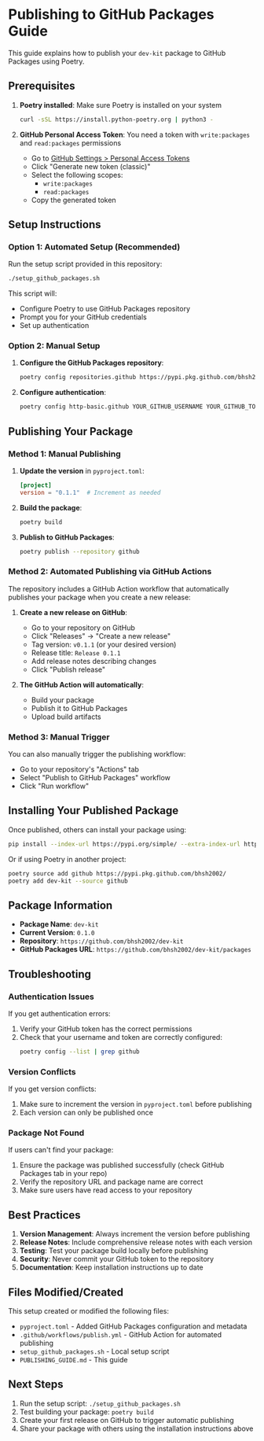 # Publishing to GitHub Packages Guide

This guide explains how to publish your `dev-kit` package to GitHub Packages using Poetry.

## Prerequisites

1. **Poetry installed**: Make sure Poetry is installed on your system
   ```bash
   curl -sSL https://install.python-poetry.org | python3 -
   ```

2. **GitHub Personal Access Token**: You need a token with `write:packages` and `read:packages` permissions
   - Go to [GitHub Settings > Personal Access Tokens](https://github.com/settings/tokens)
   - Click "Generate new token (classic)"
   - Select the following scopes:
     - `write:packages`
     - `read:packages`
   - Copy the generated token

## Setup Instructions

### Option 1: Automated Setup (Recommended)

Run the setup script provided in this repository:

```bash
./setup_github_packages.sh
```

This script will:
- Configure Poetry to use GitHub Packages repository
- Prompt you for your GitHub credentials
- Set up authentication

### Option 2: Manual Setup

1. **Configure the GitHub Packages repository**:
   ```bash
   poetry config repositories.github https://pypi.pkg.github.com/bhsh2002/
   ```

2. **Configure authentication**:
   ```bash
   poetry config http-basic.github YOUR_GITHUB_USERNAME YOUR_GITHUB_TOKEN
   ```

## Publishing Your Package

### Method 1: Manual Publishing

1. **Update the version** in `pyproject.toml`:
   ```toml
   [project]
   version = "0.1.1"  # Increment as needed
   ```

2. **Build the package**:
   ```bash
   poetry build
   ```

3. **Publish to GitHub Packages**:
   ```bash
   poetry publish --repository github
   ```

### Method 2: Automated Publishing via GitHub Actions

The repository includes a GitHub Action workflow that automatically publishes your package when you create a new release:

1. **Create a new release on GitHub**:
   - Go to your repository on GitHub
   - Click "Releases" → "Create a new release"
   - Tag version: `v0.1.1` (or your desired version)
   - Release title: `Release 0.1.1`
   - Add release notes describing changes
   - Click "Publish release"

2. **The GitHub Action will automatically**:
   - Build your package
   - Publish it to GitHub Packages
   - Upload build artifacts

### Method 3: Manual Trigger

You can also manually trigger the publishing workflow:
- Go to your repository's "Actions" tab
- Select "Publish to GitHub Packages" workflow
- Click "Run workflow"

## Installing Your Published Package

Once published, others can install your package using:

```bash
pip install --index-url https://pypi.org/simple/ --extra-index-url https://pypi.pkg.github.com/bhsh2002/ dev-kit
```

Or if using Poetry in another project:

```bash
poetry source add github https://pypi.pkg.github.com/bhsh2002/
poetry add dev-kit --source github
```

## Package Information

- **Package Name**: `dev-kit`
- **Current Version**: `0.1.0`
- **Repository**: `https://github.com/bhsh2002/dev-kit`
- **GitHub Packages URL**: `https://github.com/bhsh2002/dev-kit/packages`

## Troubleshooting

### Authentication Issues

If you get authentication errors:
1. Verify your GitHub token has the correct permissions
2. Check that your username and token are correctly configured:
   ```bash
   poetry config --list | grep github
   ```

### Version Conflicts

If you get version conflicts:
1. Make sure to increment the version in `pyproject.toml` before publishing
2. Each version can only be published once

### Package Not Found

If users can't find your package:
1. Ensure the package was published successfully (check GitHub Packages tab in your repo)
2. Verify the repository URL and package name are correct
3. Make sure users have read access to your repository

## Best Practices

1. **Version Management**: Always increment the version before publishing
2. **Release Notes**: Include comprehensive release notes with each version
3. **Testing**: Test your package build locally before publishing
4. **Security**: Never commit your GitHub token to the repository
5. **Documentation**: Keep installation instructions up to date

## Files Modified/Created

This setup created or modified the following files:
- `pyproject.toml` - Added GitHub Packages configuration and metadata
- `.github/workflows/publish.yml` - GitHub Action for automated publishing
- `setup_github_packages.sh` - Local setup script
- `PUBLISHING_GUIDE.md` - This guide

## Next Steps

1. Run the setup script: `./setup_github_packages.sh`
2. Test building your package: `poetry build`
3. Create your first release on GitHub to trigger automatic publishing
4. Share your package with others using the installation instructions above